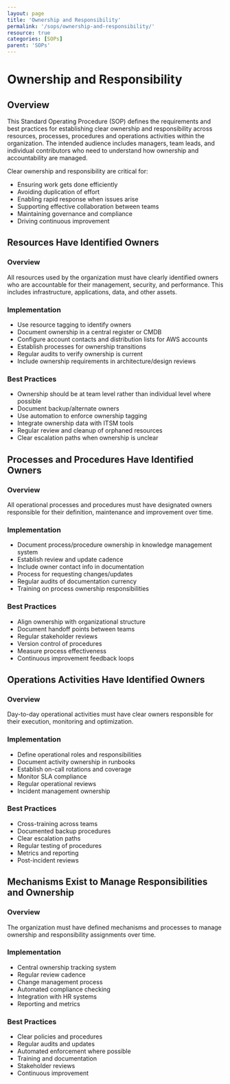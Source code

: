 ```yaml
---
layout: page
title: 'Ownership and Responsibility'
permalink: '/sops/ownership-and-responsibility/'
resource: true
categories: [SOPs]
parent: 'SOPs'
---
```


#  Ownership and Responsibility

## Overview

This Standard Operating Procedure (SOP) defines the requirements and best practices for establishing clear ownership and responsibility across resources, processes, procedures and operations activities within the organization. The intended audience includes managers, team leads, and individual contributors who need to understand how ownership and accountability are managed.

Clear ownership and responsibility are critical for:
- Ensuring work gets done efficiently 
- Avoiding duplication of effort
- Enabling rapid response when issues arise
- Supporting effective collaboration between teams
- Maintaining governance and compliance
- Driving continuous improvement

## Resources Have Identified Owners

### Overview
All resources used by the organization must have clearly identified owners who are accountable for their management, security, and performance. This includes infrastructure, applications, data, and other assets.

### Implementation
- Use resource tagging to identify owners
- Document ownership in a central register or CMDB
- Configure account contacts and distribution lists for AWS accounts
- Establish processes for ownership transitions
- Regular audits to verify ownership is current
- Include ownership requirements in architecture/design reviews

### Best Practices
- Ownership should be at team level rather than individual level where possible
- Document backup/alternate owners
- Use automation to enforce ownership tagging
- Integrate ownership data with ITSM tools
- Regular review and cleanup of orphaned resources
- Clear escalation paths when ownership is unclear

## Processes and Procedures Have Identified Owners

### Overview
All operational processes and procedures must have designated owners responsible for their definition, maintenance and improvement over time.

### Implementation
- Document process/procedure ownership in knowledge management system
- Establish review and update cadence
- Include owner contact info in documentation
- Process for requesting changes/updates
- Regular audits of documentation currency
- Training on process ownership responsibilities

### Best Practices
- Align ownership with organizational structure
- Document handoff points between teams
- Regular stakeholder reviews
- Version control of procedures
- Measure process effectiveness
- Continuous improvement feedback loops

## Operations Activities Have Identified Owners

### Overview
Day-to-day operational activities must have clear owners responsible for their execution, monitoring and optimization.

### Implementation
- Define operational roles and responsibilities
- Document activity ownership in runbooks
- Establish on-call rotations and coverage
- Monitor SLA compliance
- Regular operational reviews
- Incident management ownership

### Best Practices
- Cross-training across teams
- Documented backup procedures
- Clear escalation paths
- Regular testing of procedures
- Metrics and reporting
- Post-incident reviews

## Mechanisms Exist to Manage Responsibilities and Ownership

### Overview
The organization must have defined mechanisms and processes to manage ownership and responsibility assignments over time.

### Implementation
- Central ownership tracking system
- Regular review cadence
- Change management process
- Automated compliance checking
- Integration with HR systems
- Reporting and metrics

### Best Practices
- Clear policies and procedures
- Regular audits and updates
- Automated enforcement where possible
- Training and documentation
- Stakeholder reviews
- Continuous improvement
